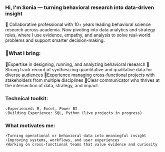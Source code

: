 ### Hi, I'm Sonia — turning behavioral research into data-driven insight

🧠 Collaborative professional with 10+ years leading behavioral science research across academia. Now pivoting into data analytics and strategy roles, where I use evidence, empathy, and analysis to solve real-world problems and support smarter decision-making.

### 💼What I bring:
   📌Expertise in designing, running, and analyzing behavioral research
   📌Strong track record of synthesizing quantitative and qualitative data for diverse audiences
   📌Experience managing cross-functional projects with stakeholders from multiple disciplines
   📌Clear communicator who thrives at the intersection of data, strategy, and impact.
    
### Technical toolkit:
    💡Experienced: R, Excel, Power BI
    💡Building Experience: SQL, Python (live projects in progress)

### What motivates me:
    ⚡Turning operational or behavioral data into meaningful insight
    ⚡Improving systems, workflows, and user experiences
    ⚡Working on cross-functional teams that value evidence and curiosity
